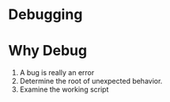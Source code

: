 # Debugging

Why Debug
================
1. A bug is really an error
2. Determine the root of unexpected behavior.
3. Examine the working script



